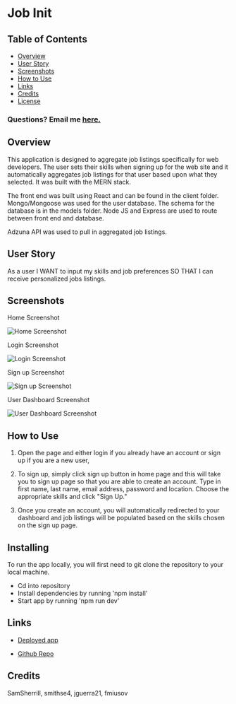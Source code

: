 # Job Init

## Table of Contents
* [Overview](#Overview)  
* [User Story](#user-Story)   
* [Screenshots](#Screenshots)  
* [How to Use](#How-to-Use)  
* [Links](#Links)
* [Credits](#Credits) 
* [License](#License) 

### Questions? Email me [here.](mailto:smithse4@gmail.com)

## Overview

This application is designed to aggregate job listings specifically for web developers. The user sets their skills when signing up for the web site and it automatically aggregates job listings for that user based upon what they selected. It was built with the MERN stack.

The front end was built using React and can be found in the client folder. Mongo/Mongoose was used for the user database. The schema for the database is in the models folder. Node JS and Express are used to route between front end and database. 

Adzuna API was used to pull in aggregated job listings.

## User Story

As a user 
I WANT to input my skills and job preferences 
SO THAT I can receive personalized jobs listings.

## Screenshots

Home Screenshot

![Home Screenshot](/client/src/img/home.jpeg)

Login Screenshot

![Login Screenshot](/client/src/img/login.jpeg)

Sign up Screenshot

![Sign up Screenshot](/client/src/img/signUp.jpeg)

User Dashboard Screenshot

![User Dashboard Screenshot](/client/src/img/dashboard.jpeg)


## How to Use
1. Open the page and either login if you already have an account or sign up if you are a new user,

2. To sign up, simply click sign up button in home page and this will take you to sign up page so that you are able to create an account. Type in first name, last name, email address, password and location. Choose the appropriate skills and click "Sign Up."

3. Once you create an account, you will automatically redirected to your dashboard and job listings will be populated based on the skills chosen on the sign up page.

## Installing

To run the app locally, you will first need to git clone the repository to your local machine.

* Cd into repository
* Install dependencies by running 'npm install'
* Start app by running 'npm run dev'

## Links

* [Deployed app](https://job-int.herokuapp.com/)

* [Github Repo](https://github.com/smithse4/job-init)

## Credits

SamSherrill, smithse4, jguerra21, fmiusov


